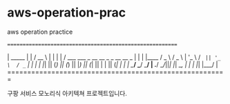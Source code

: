 # aws-operation-prac
aws operation practice

    =======================================================
   |    _____                                              |
   |   /  __ \                                             |
   |   | |  \/  ___    ___   _ __    __ _  _ __    __ _    |
   |   | |____ / _ \  / _ \ | '_ \  / _` || '_ \  / _` |   |
   |   | |_| || (_) || (_) || |_) || (_| || | | || (_| |   |
   |    \____/ \___/  \___/ | .__/  \__/_||_| |_| \__, |   |
   |                        |_|                   |___/    |
    =======================================================

구팡 서비스 모노리식 아키텍쳐 프로젝트입니다.
